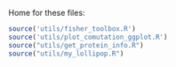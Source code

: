 Home for these files:

```R
source('utils/fisher_toolbox.R')
source('utils/plot_comutation_ggplot.R')
source("utils/get_protein_info.R")
source("utils/my_lollipop.R")
```
